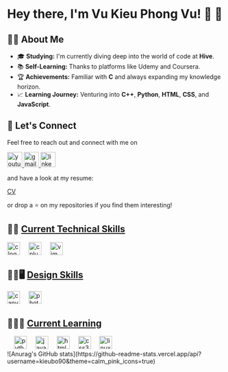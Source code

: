 # Hey there, I'm Vu Kieu Phong Vu! :wave: :rocket:

## :man_student: About Me

- 🎓 **Studying:** I'm currently diving deep into the world of code at **Hive**.
- :books: **Self-Learning:** Thanks to platforms like Udemy and Coursera.
- :trophy: **Achievements:** Familiar with **C** and always expanding my knowledge horizon.
- :chart_with_upwards_trend: **Learning Journey:** Venturing into **C++**, **Python**, **HTML**, **CSS**, and **JavaScript**.

###
###

## :handshake: Let's Connect

Feel free to reach out and connect with me on 
  <!-- <img src="https://img.shields.io/static/v1?message=Discord&logo=discord&label=&color=7289DA&logoColor=white&labelColor=&style=for-the-badge" height="35" alt="discord logo"  /> -->
<div align="left">
  <a href="https://www.youtube.com/channel/UC4yqTlw-0LxCW4b7RZvPbug" target="_blank"> 
    <img src="https://img.shields.io/static/v1?message=Youtube&logo=youtube&label=&color=FF0000&logoColor=white&labelColor=&style=for-the-badge" height="35" alt="youtube logo"  /> 
  </a>
  <a href="mailto:vuvu.connect@gmail.com" target="_blank">
    <img src="https://img.shields.io/static/v1?message=Gmail&logo=gmail&label=&color=D14836&logoColor=white&labelColor=&style=for-the-badge" height="35" alt="gmail logo" /> 
  </a>
  <a href="https://www.linkedin.com/in/vu-kieu-phong-vu-58b623141" target="_blank">
    <img src="https://img.shields.io/static/v1?message=LinkedIn&logo=linkedin&label=&color=0077B5&logoColor=white&labelColor=&style=for-the-badge https://www.linkedin.com/in/vu-kieu-phong-vu-58b623141" height="35" alt="linkedin logo"/>
  </a>
</div>


and have a look at my resume:

[CV](https://drive.google.com/file/d/1lx5XG5jWTW0jADvtnTnfcjpIcMfo7qC8/view?usp=drive_link)

or drop a :star: on my repositories if you find them interesting!

## &#129489;&#8205;&#128187; [Current Technical Skills](#tech-skills)
<a name="tech-skills"></a>
<div align="left">
  <img src="https://cdn.jsdelivr.net/gh/devicons/devicon/icons/c/c-original.svg" height="30" alt="c logo"  />
  <img width="12" />
  <img src="https://cdn.jsdelivr.net/gh/devicons/devicon/icons/cplusplus/cplusplus-original.svg" height="30" alt="cplusplus logo"  />
  <img width="12" />
  <img src="https://cdn.jsdelivr.net/gh/devicons/devicon/icons/vim/vim-original.svg" height="30" alt="vim logo" />
</div>


## &#128104;&#8205;&#127912;&#128421;&#65039; [Design Skills](#design-skills)
<a name="design-skills"></a>
<div align="left">
  <img src="https://cdn.jsdelivr.net/gh/devicons/devicon/icons/canva/canva-original.svg" height="30" alt="canva logo" />
  <img width="12" />
  <img src="https://cdn.jsdelivr.net/gh/devicons/devicon/icons/photoshop/photoshop-plain.svg" height="30" alt="photoshop logo" />
</div>

## &#128104;&#8205;&#128187;&#128214; [Current Learning](#learn-skills)
<a name="learn-skills">
<div align="left">
  <img width="12" />
  <img src="https://cdn.jsdelivr.net/gh/devicons/devicon/icons/python/python-original.svg" height="30" alt="python logo"  />
  <img width="12" />
  <img src="https://cdn.jsdelivr.net/gh/devicons/devicon/icons/javascript/javascript-original.svg" height="30" alt="javascript logo"  />
  <img width="12" />
  <img src="https://cdn.jsdelivr.net/gh/devicons/devicon/icons/html5/html5-original.svg" height="30" alt="html5 logo"  />
  <img width="12" />
  <img src="https://cdn.jsdelivr.net/gh/devicons/devicon/icons/css3/css3-original.svg" height="30" alt="css3 logo"  />
  <img width="12" />
  <img src="https://cdn.jsdelivr.net/gh/devicons/devicon/icons/linux/linux-original.svg" height="30" alt="linux logo" />
</div>
</a>
![Anurag's GitHub stats](https://github-readme-stats.vercel.app/api?username=kieubo90&theme=calm_pink_icons=true)

